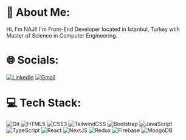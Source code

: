 # 💫 About Me:  
Hi, I'm NAJI!
I'm Front-End Developer located in Istanbul, Turkey wtih Master of Science in Computer Engineering.

# 🌐 Socials:
[![LinkedIn](https://img.shields.io/badge/LinkedIn-%230077B5.svg?style=for-the-badge&logo=linkedin&logoColor=white)](https://www.linkedin.com/in/naji-alhusami-b629b01a4/) 
[![Gmail](https://img.shields.io/badge/najihussami@gmail.com-%230077B5.svg?style=flat-badge&logo=Gmail&logoColor=white)](https://mailto:najihussami@gmail.com)


# 💻 Tech Stack:

  ![Git](https://img.shields.io/badge/Git-E84D31.svg?style=for-the-badge&logo=git&logoColor=ffffff)
  ![HTML5](https://img.shields.io/badge/HTML5-%23E44D27.svg?style=for-the-badge&logo=html5&logoColor=ffffff)
  ![CSS3](https://img.shields.io/badge/CSS3-%231572B6.svg?style=for-the-badge&logo=css3)
  ![TailwindCSS](https://img.shields.io/badge/tailwindcss-%2338B2AC.svg?style=for-the-badge&logo=tailwind-css&logoColor=white) 
  ![Bootstrap](https://img.shields.io/badge/Bootstrap-%2338B2AC.svg?style=for-the-badge&logo=bootstrap&logoColor=white) 
  ![JavaScript](https://img.shields.io/badge/javascript-%23323330.svg?style=for-the-badge&logo=javascript&logoColor=%23F7DF1E)
  ![TypeScript](https://img.shields.io/badge/typescript-%23007ACC.svg?style=for-the-badge&logo=typescript&logoColor=white)
  ![React](https://img.shields.io/badge/react-%2320232a.svg?style=for-the-badge&logo=react&logoColor=%2361DAFB)
  ![NextJS](https://img.shields.io/badge/-Next.js-010100?style=for-the-badge&logo=next.js&logoColor=ffffff)
  ![Redux](https://img.shields.io/badge/redux-%23593d88.svg?style=for-the-badge&logo=redux&logoColor=white)
  ![Firebase](https://img.shields.io/badge/firebase-%23039BE5.svg?style=for-the-badge&logo=firebase) 
    ![MongoDB](https://img.shields.io/badge/firebase-%23039BE5.svg?style=for-the-badge&logo=firebase) 
